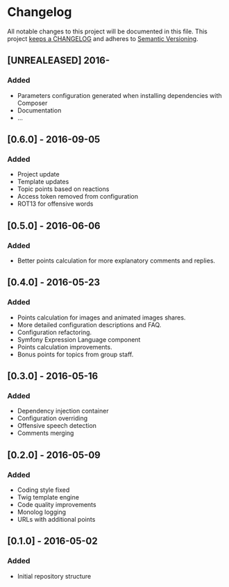 # Changelog

All notable changes to this project will be documented in this file. This project
[keeps a CHANGELOG](http://keepachangelog.com/) and adheres to
[Semantic Versioning](http://semver.org/).


## [UNREALEASED] 2016-

### Added

* Parameters configuration generated when installing dependencies with Composer
* Documentation
* ...


## [0.6.0] - 2016-09-05

### Added

* Project update
* Template updates
* Topic points based on reactions
* Access token removed from configuration
* ROT13 for offensive words


## [0.5.0] - 2016-06-06

### Added

* Better points calculation for more explanatory comments and replies.


## [0.4.0] - 2016-05-23

### Added

* Points calculation for images and animated images shares.
* More detailed configuration descriptions and FAQ.
* Configuration refactoring.
* Symfony Expression Language component
* Points calculation improvements.
* Bonus points for topics from group staff.


## [0.3.0] - 2016-05-16

### Added

* Dependency injection container
* Configuration overriding
* Offensive speech detection
* Comments merging


## [0.2.0] - 2016-05-09

### Added

* Coding style fixed
* Twig template engine
* Code quality improvements
* Monolog logging
* URLs with additional points

## [0.1.0] - 2016-05-02

### Added

* Initial repository structure
